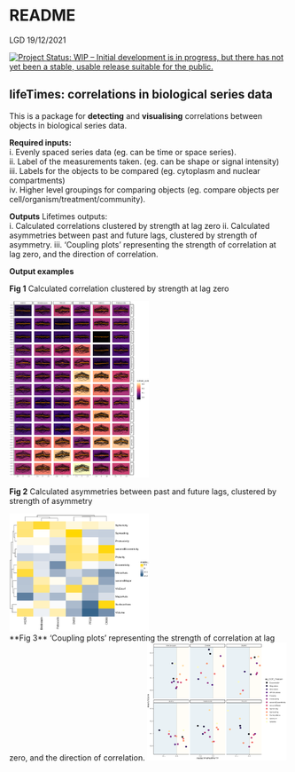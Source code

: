 README
================
LGD
19/12/2021

[![Project Status: WIP – Initial development is in progress, but there
has not yet been a stable, usable release suitable for the
public.](https://www.repostatus.org/badges/latest/wip.svg)](https://www.repostatus.org/#wip)

## lifeTimes: correlations in biological series data

This is a package for **detecting** and **visualising** correlations
between objects in biological series data.

**Required inputs:**  
i. Evenly spaced series data (eg. can be time or space series).  
ii. Label of the measurements taken. (eg. can be shape or signal
intensity)  
iii. Labels for the objects to be compared (eg. cytoplasm and nuclear
compartments)  
iv. Higher level groupings for comparing objects (eg. compare objects
per cell/organism/treatment/community).  

**Outputs** Lifetimes outputs:  
i. Calculated correlations clustered by strength at lag zero ii.
Calculated asymmetries between past and future lags, clustered by
strength of asymmetry. iii. ‘Coupling plots’ representing the strength
of correlation at lag zero, and the direction of correlation.

**Output examples**  

**Fig 1** Calculated correlation clustered by strength at lag zero  
  
<img src="README_figs/README-clusteredCorrelations.png" style="width:50.0%" alt="an image caption Source: Ultimate Funny Dog Videos Compilation 2013." />

**Fig 2** Calculated asymmetries between past and future lags, clustered
by strength of asymmetry  
  
<img src="README_figs/README-clusteredCorrelationLags.png" style="width:50.0%" alt="an image caption Source: Ultimate Funny Dog Videos Compilation 2013." />
<br> **Fig 3** ‘Coupling plots’ representing the strength of correlation
at lag zero, and the direction of correlation.  
  
<img src="README_figs/README-couplingPlot.png" style="width:50.0%" alt="an image caption Source: Ultimate Funny Dog Videos Compilation 2013." />
